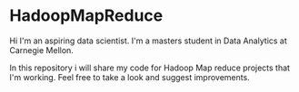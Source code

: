 # HadoopMapReduce
Hi I'm an aspiring data scientist. I'm a masters student in Data Analytics at Carnegie Mellon. 

In this repository i will share my code for Hadoop Map reduce projects that I'm working. Feel free to take a look and suggest improvements.


